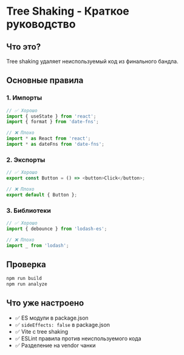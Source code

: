 # Tree Shaking - Краткое руководство

## Что это?

Tree shaking удаляет неиспользуемый код из финального бандла.

## Основные правила

### 1. Импорты
```typescript
// ✅ Хорошо
import { useState } from 'react';
import { format } from 'date-fns';

// ❌ Плохо
import * as React from 'react';
import * as dateFns from 'date-fns';
```

### 2. Экспорты
```typescript
// ✅ Хорошо
export const Button = () => <button>Click</button>;

// ❌ Плохо
export default { Button };
```

### 3. Библиотеки
```typescript
// ✅ Хорошо
import { debounce } from 'lodash-es';

// ❌ Плохо
import _ from 'lodash';
```

## Проверка

```bash
npm run build
npm run analyze
```

## Что уже настроено

- ✅ ES модули в package.json
- ✅ `sideEffects: false` в package.json
- ✅ Vite с tree shaking
- ✅ ESLint правила против неиспользуемого кода
- ✅ Разделение на vendor чанки 